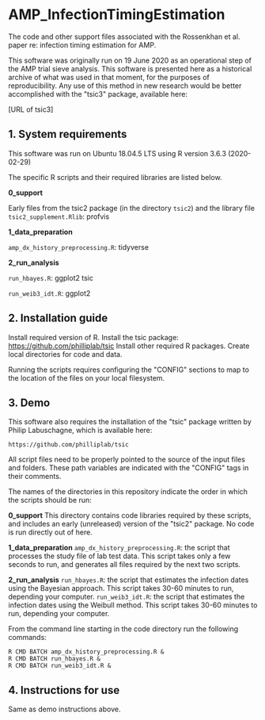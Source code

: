 # AMP_InfectionTimingEstimation
The code and other support files associated with the Rossenkhan et al. paper re: infection timing estimation for AMP.

This software was originally run on 19 June 2020 as an operational step of the AMP trial sieve analysis.  This software is presented here as a historical archive of what was used in that moment, for the purposes of reproducibility.  Any use of this method in new research would be better accomplished with the "tsic3" package, available here:

  [URL of tsic3]

## 1. System requirements

  This software was run on Ubuntu 18.04.5 LTS using R version 3.6.3 (2020-02-29)
  
  The specific R scripts and their required libraries are listed below.

  **0_support**

  Early files from the tsic2 package (in the directory `tsic2`) and the library file `tsic2_supplement.Rlib`:
    profvis

  **1_data_preparation**

  `amp_dx_history_preprocessing.R`:
    tidyverse

  **2_run_analysis**

  `run_hbayes.R`:
    ggplot2
    tsic

  `run_weib3_idt.R`:
    ggplot2

## 2. Installation guide
  
  Install required version of R. 
  Install the tsic package:  https://github.com/philliplab/tsic
  Install other required R packages.
  Create local directories for code and data.
  
  Running the scripts requires configuring the "CONFIG" sections to map to the location of the files on your local filesystem.

## 3. Demo

  This software also requires the installation of the "tsic" package written by Philip Labuschagne, which is available here:
  
    https://github.com/philliplab/tsic

  All script files need to be properly pointed to the source of the input files and folders.  These path variables are indicated with the "CONFIG" tags in their comments.

  The names of the directories in this repository indicate the order in which the scripts should be run:

  **0_support** 
  This directory contains code libraries required by these scripts, and includes an early (unreleased) version of the "tsic2" package.  No code is run directly out of here.

  **1_data_preparation**
    `amp_dx_history_preprocessing.R`:  the script that processes the study file of lab test data.  This script takes only a few seconds to run, and generates all files required by the next two scripts.

  **2_run_analysis**
    `run_hbayes.R`:  the script that estimates the infection dates using the Bayesian approach.  This script takes 30-60 minutes to run, depending your computer.
    `run_weib3_idt.R`:  the script that estimates the infection dates using the Weibull method.  This script takes 30-60 minutes to run, depending your computer.

  From the command line starting in the code directory run the following commands:

    R CMD BATCH amp_dx_history_preprocessing.R &
    R CMD BATCH run_hbayes.R &
    R CMD BATCH run_weib3_idt.R &

## 4. Instructions for use

  Same as demo instructions above.
  

